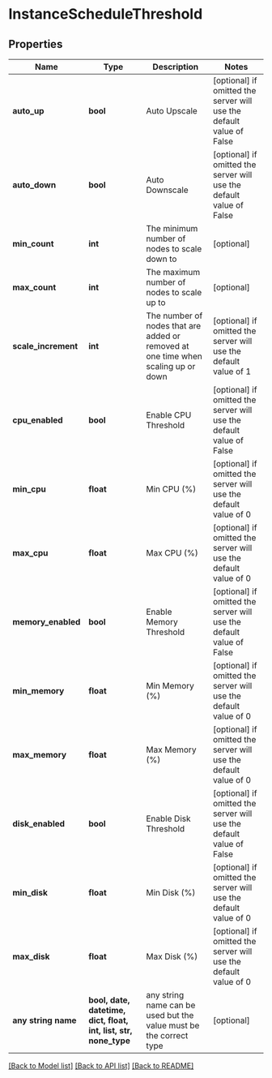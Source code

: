# InstanceScheduleThreshold


## Properties
Name | Type | Description | Notes
------------ | ------------- | ------------- | -------------
**auto_up** | **bool** | Auto Upscale | [optional]  if omitted the server will use the default value of False
**auto_down** | **bool** | Auto Downscale | [optional]  if omitted the server will use the default value of False
**min_count** | **int** | The minimum number of nodes to scale down to | [optional] 
**max_count** | **int** | The maximum number of nodes to scale up to | [optional] 
**scale_increment** | **int** | The number of nodes that are added or removed at one time when scaling up or down | [optional]  if omitted the server will use the default value of 1
**cpu_enabled** | **bool** | Enable CPU Threshold | [optional]  if omitted the server will use the default value of False
**min_cpu** | **float** | Min CPU (%) | [optional]  if omitted the server will use the default value of 0
**max_cpu** | **float** | Max CPU (%) | [optional]  if omitted the server will use the default value of 0
**memory_enabled** | **bool** | Enable Memory Threshold | [optional]  if omitted the server will use the default value of False
**min_memory** | **float** | Min Memory (%) | [optional]  if omitted the server will use the default value of 0
**max_memory** | **float** | Max Memory (%) | [optional]  if omitted the server will use the default value of 0
**disk_enabled** | **bool** | Enable Disk Threshold | [optional]  if omitted the server will use the default value of False
**min_disk** | **float** | Min Disk (%) | [optional]  if omitted the server will use the default value of 0
**max_disk** | **float** | Max Disk (%) | [optional]  if omitted the server will use the default value of 0
**any string name** | **bool, date, datetime, dict, float, int, list, str, none_type** | any string name can be used but the value must be the correct type | [optional]

[[Back to Model list]](../README.md#documentation-for-models) [[Back to API list]](../README.md#documentation-for-api-endpoints) [[Back to README]](../README.md)


